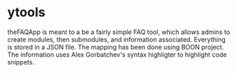 # ytools
theFAQApp is meant to a be a fairly simple FAQ tool, which allows admins to create modules, then submodules, and information associated.
Everything is stored in a JSON file. The mapping has been done using BOON project.
The information uses Alex Gorbatchev's syntax highligter to highlight code snippets.
